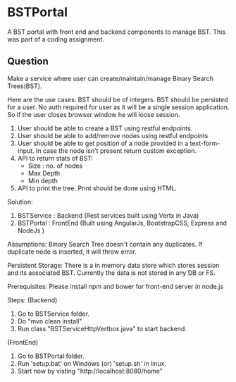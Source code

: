 # BSTPortal
A BST portal with front end and backend components to manage BST. This was part of a coding assignment.

## Question
Make a service where user can create/maintain/manage Binary Search Trees(BST).

Here are the use cases:
BST should be of integers.
BST should be persisted for a user.
No auth required for user as it will be a single session application. So if the user closes browser window he will loose session.

1. User should be able to create a BST using restful endpoints.
2. User should be able to add/remove nodes using restful endpoints
3. User should be able to get position of a node provided in a text-form-input. In case the node isn't present return custom exception.
4. API to return stats of BST:
	- Size 		: no. of nodes
	- Max Depth
	- Min depth
5. API to print the tree. Print should be done using HTML.

Solution:
1. BSTService : Backend (Rest services built using Vertx in Java)
2. BSTPortal : FrontEnd (Built using AngularJs, BootstrapCSS, Express and NodeJs )

Assumptions: Binary Search Tree doesn't contain any duplicates. If duplicate node is inserted, it will throw error.

Persistent Storage: There is a in memory data store which stores session and its associated BST. Currently the data is not stored in any DB or FS.

Prerequisites:
Please install npm and bower for front-end server in node.js

Steps:
(Backend)
1. Go to BSTService folder.
2. Do "mvn clean install"
3. Run class "BSTServiceHttpVertbox.java" to start backend.

(FrontEnd)
1. Go to BSTPortal folder.
2. Run 'setup.bat' on Windows (or) 'setup.sh' in linux.
3. Start now by visting "http://localhost:8080/home"
